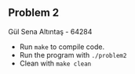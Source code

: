 ## Problem 2
Gül Sena Altıntaş - 64284
- Run `make` to compile code.
- Run the program with `./problem2`
- Clean with `make clean`
